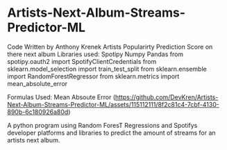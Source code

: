 # Artists-Next-Album-Streams-Predictor-ML
Code Written by Anthony Krenek
Artists Popularirty Prediction Score on there next album
Libraries used: 
Spotipy 
Numpy 
Pandas
from spotipy.oauth2 import SpotifyClientCredentials
from sklearn.model_selection import train_test_split
from sklearn.ensemble import RandomForestRegressor
from sklearn.metrics import mean_absolute_error

Formulas Used: 
Mean Absoute Error (https://github.com/DevKren/Artists-Next-Album-Streams-Predictor-ML/assets/115112111/8f2c81c4-7cbf-4130-890b-6c180926a80d)


A python program using Random ForesT Regressions and Spotifys developer platforms and libraries to predict the amount of streams for an artists next album.
